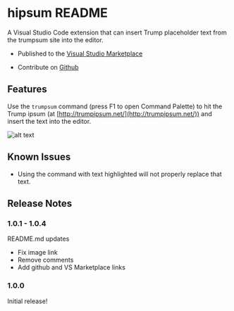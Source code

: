 # hipsum README

A Visual Studio Code extension that can insert Trump placeholder text from the trumpsum site into the editor.

* Published to the [Visual Studio Marketplace](https://marketplace.visualstudio.com/items?itemName=third774.hipsum)

* Contribute on [Github](https://github.com/third774/vscode-hipsum)

## Features

Use the `trumpsum` command (press F1 to open Command Palette) to hit the Trump ipsum  (at [http://trumpipsum.net/](http://trumpipsum.net/)) and insert the text into the editor.

![alt text](https://github.com/jlu676/vscode-trumpsum/raw/master/Animation.gif "Functionality Preview")

## Known Issues

* Using the command with text highlighted will not properly replace that text.

## Release Notes

### 1.0.1 - 1.0.4

README.md updates
* Fix image link
* Remove comments
* Add github and VS Marketplace links

### 1.0.0

Initial release!
